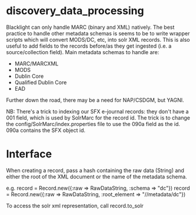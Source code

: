 discovery_data_processing
=========================

Blacklight can only handle MARC (binary and XML) natively. The best practice to handle other metadata schemas is seems to be to write wrapper scripts which will convert MODS/DC, etc, into solr XML records. This is also useful to add fields to the records before/as they get ingested (i.e. a source/collection field). Main metadata schemas to handle are:

* MARC/MARCXML
* MODS
* Dublin Core
* Qualified Dublin Core
* EAD

Further down the road, there may be a need for NAP/CSDGM, but YAGNI. 

NB: There's a trick to indexing our SFX e-journal records: they don't have a 001 field, which is used by SolrMarc for the record id. The trick is to change the config/SolrMarc/index.properties file to use the 090a field as the id. 090a contains the SFX object id.

Interface
========

When creating a record, pass a hash containing the raw data (String) and either the root of the XML document or the name of the metadata schema.

e.g. record = Record.new({:raw => RawDataString, :schema => "dc"})
     record = Record.new({:raw => RawDataString, :root_element => "//metadata/dc"})

To access the solr xml representation, call record.to_solr

